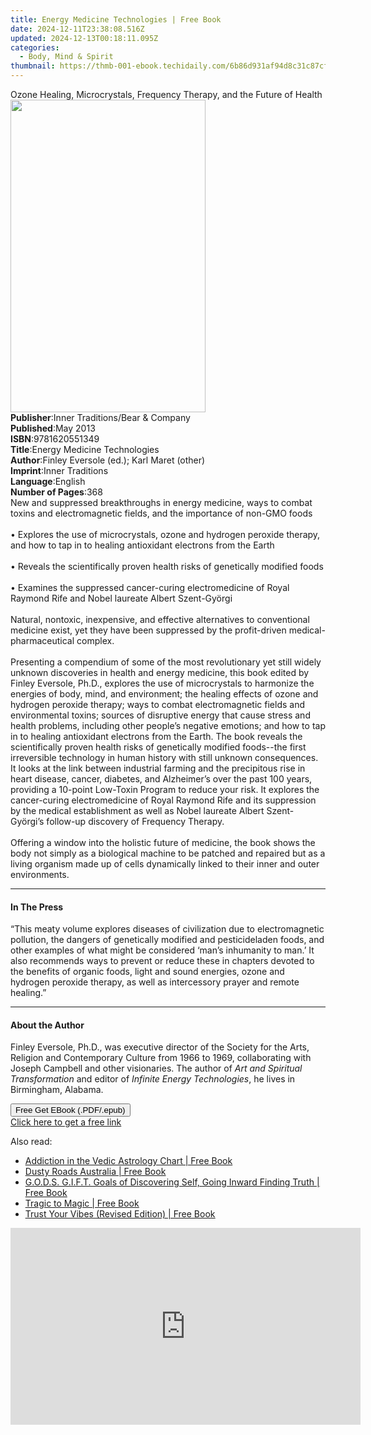 ```yaml
---
title: Energy Medicine Technologies | Free Book
date: 2024-12-11T23:38:08.516Z
updated: 2024-12-13T00:18:11.095Z
categories:
  - Body, Mind & Spirit
thumbnail: https://thmb-001-ebook.techidaily.com/6b86d931af94d8c31c87cfacd8895ef8ed588730b33437d6f95ea0e380bce1b9.jpg
---
```

<main id="book-container">
  <div class="flex flex-col">
    <div class="book-brief flex-1 py-6 px-4 sm:p-6 md:py-10 md:px-8">
      <!-- brief-->
      <div class="book-brief-main">
        Ozone Healing, Microcrystals, Frequency Therapy, and the Future of
        Health
      </div>
    </div>
    <div
      class="book-meta-info flex-1 grid gap-4 col-start-1 col-end-3 row-start-1 sm:mb-6 sm:grid-cols-4 lg:gap-6 lg:col-start-2 lg:row-end-6 lg:row-span-6 lg:mb-0"
    >
      <div
        class="book-meta-info-left place-content-center mt-4 p-4 text-sm leading-6 col-start-2 col-span-2 dark:text-slate-400"
      >
        <img
          class="w-full h-500 object-cover rounded-lg sm:h-255 sm:col-span-2 lg:col-span-full"
          src="https://img-001-ebook.techidaily.com/d0c9dcaa09be34958bca8bdc718e1658ffc05ce97d1281ea30f0e7b001a27d71.jpg"
          alt=""
          width="312"
          height="500"
        />
      </div>
      <div
        class="book-meta-info-right mt-2 col-start-1 row-start-2 col-span-3 self-center"
      >
        <!-- meta data  -->
        <div class="flex flex-col px-4 md:px-8">
          <div class="flex-1">
            <strong>Publisher</strong>:<span class="px-2"
              >Inner Traditions/Bear &amp; Company</span
            >
          </div>
          <div class="flex-1">
            <strong>Published</strong>:<span class="px-2">May 2013</span>
          </div>
          <div class="flex-1">
            <strong>ISBN</strong>:<span class="px-2">9781620551349</span>
          </div>
          <div class="flex-1">
            <strong>Title</strong>:<span class="px-2"
              >Energy Medicine Technologies</span
            >
          </div>
          <div class="flex-1">
            <strong>Author</strong>:<span class="px-2"
              >Finley Eversole (ed.); Karl Maret (other)</span
            >
          </div>
          <div class="flex-1">
            <strong>Imprint</strong>:<span class="px-2">Inner Traditions</span>
          </div>
          <div class="flex-1">
            <strong>Language</strong>:<span class="px-2">English</span>
          </div>
          <div class="flex-1">
            <strong>Number of Pages</strong>:<span class="px-2">368</span>
          </div>
        </div>
      </div>
    </div>
    <div class="book-description flex-1 py-6 px-4 sm:p-6 md:py-10 md:px-8">
      <div class="book-description-main">
        <div accordion-content="" id="description">
          New and suppressed breakthroughs in energy medicine, ways to combat
          toxins and electromagnetic fields, and the importance of non-GMO foods
          <br />
          <br />• Explores the use of microcrystals, ozone and hydrogen peroxide
          therapy, and how to tap in to healing antioxidant electrons from the
          Earth <br />
          <br />• Reveals the scientifically proven health risks of genetically
          modified foods <br />
          <br />• Examines the suppressed cancer-curing electromedicine of Royal
          Raymond Rife and Nobel laureate Albert Szent-Györgi <br />
          <br />Natural, nontoxic, inexpensive, and effective alternatives to
          conventional medicine exist, yet they have been suppressed by the
          profit-driven medical-pharmaceutical complex. <br />
          <br />Presenting a compendium of some of the most revolutionary yet
          still widely unknown discoveries in health and energy medicine, this
          book edited by Finley Eversole, Ph.D., explores the use of
          microcrystals to harmonize the energies of body, mind, and
          environment; the healing effects of ozone and hydrogen peroxide
          therapy; ways to combat electromagnetic fields and environmental
          toxins; sources of disruptive energy that cause stress and health
          problems, including other people’s negative emotions; and how to tap
          in to healing antioxidant electrons from the Earth. The book reveals
          the scientifically proven health risks of genetically modified
          foods--the first irreversible technology in human history with still
          unknown consequences. It looks at the link between industrial farming
          and the precipitous rise in heart disease, cancer, diabetes, and
          Alzheimer’s over the past 100 years, providing a 10-point Low-Toxin
          Program to reduce your risk. It explores the cancer-curing
          electromedicine of Royal Raymond Rife and its suppression by the
          medical establishment as well as Nobel laureate Albert Szent-Györgi’s
          follow-up discovery of Frequency Therapy. <br />
          <br />Offering a window into the holistic future of medicine, the book
          shows the body not simply as a biological machine to be patched and
          repaired but as a living organism made up of cells dynamically linked
          to their inner and outer environments.
        </div>
        <div class="accordion-fader"></div>
      </div>
    </div>
    <div class="book-excerpts flex-1 py-6 px-4 sm:p-6 md:py-10 md:px-8">
      <!-- excerpts-->
      <div class="book-excerpts-main">
        <hr />
        <h4 class="placeholder placeholder-heading">
          <span>In The Press</span>
        </h4>
        <p>
          “This meaty volume explores diseases of civilization due to
          electromagnetic pollution, the dangers of genetically modified and
          pesticideladen foods, and other examples of what might be considered
          ‘man’s inhumanity to man.’ It also recommends ways to prevent or
          reduce these in chapters devoted to the benefits of organic foods,
          light and sound energies, ozone and hydrogen peroxide therapy, as well
          as intercessory prayer and remote healing.”
        </p>
      </div>
    </div>
    <div class="book-about-author flex-1 py-6 px-4 sm:p-6 md:py-10 md:px-8">
      <!-- about author-->
      <div class="book-main-author-main">
        <hr />
        <h4 class="placeholder placeholder-heading">
          <span>About the Author</span>
        </h4>
        <p>
          Finley Eversole, Ph.D., was executive director of the Society for the
          Arts, Religion and Contemporary Culture from 1966 to 1969,
          collaborating with Joseph Campbell and other visionaries. The author
          of <i>Art and Spiritual Transformation</i> and editor of
          <i>Infinite Energy Technologies</i>, he lives in Birmingham, Alabama.
        </p>
      </div>
    </div>
    <div class="book-free-get flex-1 py-6 px-4 sm:p-6 md:py-10 md:px-8">
      <button
        id="btn-free-get"
        class="bg-blue-500 hover:bg-blue-700 text-white font-bold py-2 px-4 rounded"
      >
        Free Get EBook (.PDF/.epub)
      </button>
      <div id="countdown-display" class="px-2 text-lg mt-2"></div>
      <a
        id="free-link"
        class="hidden bg-blue-500 hover:bg-blue-700 text-white font-bold py-2 px-4 rounded"
        href="https://www.ebooks.com/en-us/book/95782264/energy-medicine-technologies/finley-eversole/"
        target="_blank"
        >Click here to get a free link</a
      >
    </div>
    <script>
      let countdownTime = 0;
      let countdownInterval = null;
      document
        .getElementById('btn-free-get')
        .addEventListener('click', startCountdown);
      function startCountdown() {
        countdownTime = new Date().getTime() + 60000 * 3;
        countdownInterval = setInterval(updateCountdown, 1000);
        document.getElementById('btn-free-get').disabled = true;
        document
          .getElementById('btn-free-get')
          .classList.add('bg-gray-500', 'cursor-not-allowed');
      }
      function updateCountdown() {
        let currentTime = new Date().getTime();
        let timeLeft = countdownTime - currentTime;
        let secondsLeft = Math.floor(timeLeft / 1000);
        document.getElementById('countdown-display').innerHTML =
          `Remaining time: ${secondsLeft} seconds.`;
        if (secondsLeft <= 0) {
          clearInterval(countdownInterval);
          document.getElementById('btn-free-get').classList.add('hidden');
          document.getElementById('free-link').classList.remove('hidden');
          document.getElementById('countdown-display').innerHTML = '';
        }
      }
    </script>
  </div>
</main>

<ins class="adsbygoogle"
      style="display:block"
      data-ad-client="ca-pub-7571918770474297"
      data-ad-slot="8358498916"
      data-ad-format="auto"
      data-full-width-responsive="true"></ins>
    

<span class="atpl-alsoreadstyle">Also read:</span>
<div><ul>
<li><a href="https://novels-ebooks.techidaily.com/210405723-9781087951379-addiction-in-the-vedic-astrology-chart/"><u>Addiction in the Vedic Astrology Chart | Free Book</u></a></li>
<li><a href="https://novels-ebooks.techidaily.com/210405688-9781956736908-dusty-roads-australia/"><u>Dusty Roads Australia | Free Book</u></a></li>
<li><a href="https://novels-ebooks.techidaily.com/210405722-9781638377214-gods-gift-goals-of-discovering-self-going-inward-finding-truth/"><u>G.O.D.S. G.I.F.T. Goals of Discovering Self, Going Inward Finding Truth | Free Book</u></a></li>
<li><a href="https://novels-ebooks.techidaily.com/210405726-9780473588755-tragic-to-magic/"><u>Tragic to Magic | Free Book</u></a></li>
<li><a href="https://novels-ebooks.techidaily.com/210406358-9781401969608-trust-your-vibes-revised-edition/"><u>Trust Your Vibes (Revised Edition) | Free Book</u></a></li>
</ul></div>

<!-- affiliate ads begin -->
<iframe width="560" height="315" src="https://www.youtube.com/embed/e4Nt2xXXtmE?si=CtKwFry4b0AJXnaN" title="YouTube video player" frameborder="0" allow="accelerometer; autoplay; clipboard-write; encrypted-media; gyroscope; picture-in-picture; web-share" referrerpolicy="strict-origin-when-cross-origin" allowfullscreen></iframe>
<!-- affiliate ads end -->

